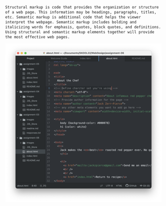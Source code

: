 	Structural markup is code that provides the organization or structure of a web page. This information may be headings, paragraphs, titles, etc. Semantic markup is additional code that helps the viewer interpret the webpage. Semantic markup includes bolding and italicizing words for emphasis, quotes, block quotes, and definitions. Using structural and semantic markup elements together will provide the most effective web pages.

  ![Screenshot](./images/screenshot.png)
